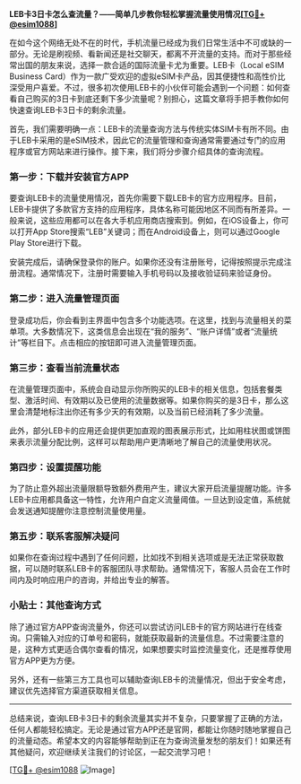 **LEB卡3日卡怎么查流量？——简单几步教你轻松掌握流量使用情况[[TG💪+ @esim1088](https://t.me/s/esim1088)]**

在如今这个网络无处不在的时代，手机流量已经成为我们日常生活中不可或缺的一部分。无论是刷视频、看新闻还是社交聊天，都离不开流量的支持。而对于那些经常出国的朋友来说，选择一款合适的国际流量卡尤为重要。LEB卡（Local eSIM Business Card）作为一款广受欢迎的虚拟eSIM卡产品，因其便捷性和高性价比深受用户喜爱。不过，很多初次使用LEB卡的小伙伴可能会遇到一个问题：如何查看自己购买的3日卡到底还剩下多少流量呢？别担心，这篇文章将手把手教你如何快速查询LEB卡3日卡的剩余流量。

首先，我们需要明确一点：LEB卡的流量查询方法与传统实体SIM卡有所不同。由于LEB卡采用的是eSIM技术，因此它的流量管理和查询通常需要通过专门的应用程序或官方网站来进行操作。接下来，我们将分步骤介绍具体的查询流程。

### **第一步：下载并安装官方APP**
要查询LEB卡的流量使用情况，首先你需要下载LEB卡的官方应用程序。目前，LEB卡提供了多款官方支持的应用程序，具体名称可能因地区不同而有所差异。一般来说，这些应用都可以在各大手机应用商店搜索到。例如，在iOS设备上，你可以打开App Store搜索“LEB”关键词；而在Android设备上，则可以通过Google Play Store进行下载。

安装完成后，请确保登录你的账户。如果你还没有注册账号，记得按照提示完成注册流程。通常情况下，注册时需要输入手机号码以及接收验证码来验证身份。

### **第二步：进入流量管理页面**
登录成功后，你会看到主界面中包含多个功能选项。在这里，找到与流量相关的菜单项。大多数情况下，这类信息会出现在“我的服务”、“账户详情”或者“流量统计”等栏目下。点击相应的按钮即可进入流量管理页面。

### **第三步：查看当前流量状态**
在流量管理页面中，系统会自动显示你所购买的LEB卡的相关信息，包括套餐类型、激活时间、有效期以及已使用的流量数据等。如果你购买的是3日卡，那么这里会清楚地标注出你还有多少天的有效期，以及当前已经消耗了多少流量。

此外，部分LEB卡的应用还会提供更加直观的图表展示形式，比如用柱状图或饼图来表示流量分配比例，这样可以帮助用户更清晰地了解自己的流量使用状况。

### **第四步：设置提醒功能**
为了防止意外超出流量限额导致额外费用产生，建议大家开启流量提醒功能。许多LEB卡应用都具备这一特性，允许用户自定义流量阈值。一旦达到设定值，系统就会发送通知提醒你注意控制流量使用量。

### **第五步：联系客服解决疑问**
如果你在查询过程中遇到了任何问题，比如找不到相关选项或是无法正常获取数据，可以随时联系LEB卡的客服团队寻求帮助。通常情况下，客服人员会在工作时间内及时响应用户的咨询，并给出专业的解答。

### **小贴士：其他查询方式**
除了通过官方APP查询流量外，你还可以尝试访问LEB卡的官方网站进行在线查询。只需输入对应的订单号和密码，就能获取最新的流量信息。不过需要注意的是，这种方式更适合偶尔查看的情况，如果想要实时监控流量变化，还是推荐使用官方APP更为方便。

另外，还有一些第三方工具也可以辅助查询LEB卡的流量情况，但出于安全考虑，建议优先选择官方渠道获取相关信息。

---

总结来说，查询LEB卡3日卡的剩余流量其实并不复杂，只要掌握了正确的方法，任何人都能轻松搞定。无论是通过官方APP还是官网，都能让你随时随地掌握自己的流量动态。希望本文的内容能够帮助到正在为查询流量发愁的朋友们！如果还有其他疑问，欢迎继续关注我们的讨论区，一起交流学习吧！

[[TG💪+ @esim1088](https://t.me/s/esim1088) ![Image](https://i.postimg.cc/4NQfJmqS/Snipaste-2025-05-13-00-14-12.png)]